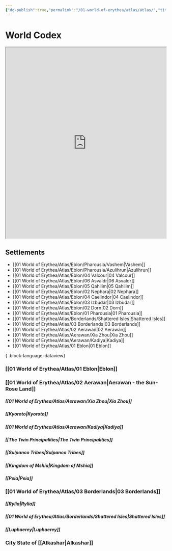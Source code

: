 ```yaml
---
{"dg-publish":true,"permalink":"/01-world-of-erythea/atlas/atlas/","title":"Atlas","pinned":true,"tags":["homepages","WIP"],"noteIcon":"scroll"}
---
```


# World Codex

<iframe src="https://www.worldanvil.com/w/erythea-esurielt/map/f7062fca-79e4-49ad-8aad-f684554b9270" width="100%" height="600"></iframe>


## Settlements
- [[01 World of Erythea/Atlas/Eblon/Pharousia/Vashem\|Vashem]]
- [[01 World of Erythea/Atlas/Eblon/Pharousia/Azulihrun\|Azulihrun]]
- [[01 World of Erythea/Atlas/Eblon/04 Valcour\|04 Valcour]]
- [[01 World of Erythea/Atlas/Eblon/06 Asvaldr\|06 Asvaldr]]
- [[01 World of Erythea/Atlas/Eblon/05 Qahilim\|05 Qahilim]]
- [[01 World of Erythea/Atlas/Eblon/02 Nephara\|02 Nephara]]
- [[01 World of Erythea/Atlas/Eblon/04 Caelindor\|04 Caelindor]]
- [[01 World of Erythea/Atlas/Eblon/03 Izbudar\|03 Izbudar]]
- [[01 World of Erythea/Atlas/Eblon/02 Dorn\|02 Dorn]]
- [[01 World of Erythea/Atlas/Eblon/01 Pharousia\|01 Pharousia]]
- [[01 World of Erythea/Atlas/Borderlands/Shattered Isles\|Shattered Isles]]
- [[01 World of Erythea/Atlas/03 Borderlands\|03 Borderlands]]
- [[01 World of Erythea/Atlas/02 Aerawan\|02 Aerawan]]
- [[01 World of Erythea/Atlas/Aerawan/Xia Zhou\|Xia Zhou]]
- [[01 World of Erythea/Atlas/Aerawan/Kadiya\|Kadiya]]
- [[01 World of Erythea/Atlas/01 Eblon\|01 Eblon]]

{ .block-language-dataview}


### [[01 World of Erythea/Atlas/01 Eblon\|Eblon]]


### [[01 World of Erythea/Atlas/02 Aerawan\|Aerawan - the Sun-Rose Land]]
##### [[01 World of Erythea/Atlas/Aerawan/Xia Zhou\|Xia Zhou]]
##### [[Kyoroto\|Kyoroto]]
##### [[01 World of Erythea/Atlas/Aerawan/Kadiya\|Kadiya]]
##### [[The Twin Principalities\|The Twin Principalities]]
##### [[Sulpanco Tribes\|Sulpanco Tribes]]
##### [[Kingdom of Mshia\|Kingdom of Mshia]]
##### [[Peia\|Peia]]

### [[01 World of Erythea/Atlas/03 Borderlands\|03 Borderlands]]
##### [[Rylia\|Rylia]]
##### [[01 World of Erythea/Atlas/Borderlands/Shattered Isles\|Shattered Isles]]
##### [[Luphaerey\|Luphaerey]]

### City State of [[Alkashar\|Alkashar]]
